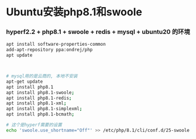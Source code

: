 # Ubuntu安装php8.1和swoole


### hyperf2.2 + php8.1 + swoole + redis + mysql + ubuntu20 的环境
```bash
apt install software-properties-common
add-apt-repository ppa:ondrej/php
apt update



# mysql用的是云商的, 本地不安装
apt-get update
apt install php8.1
apt install php8.1-swoole;
apt install php8.1-redis;
apt install php8.1-xml;
apt install php8.1-simplexml;
apt install php8.1-bcmath;

# 这个是hyperf需要的设置
echo 'swoole.use_shortname="Off"' >> /etc/php/8.1/cli/conf.d/25-swoole.ini; 
```
